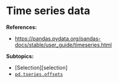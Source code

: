 # Time series data

**References:**
- https://pandas.pydata.org/pandas-docs/stable/user_guide/timeseries.html


**Subtopics:**
- [Selection][selection]
- [`pd.tseries.offsets`][offsets]


[offsets]: ./offsets.md




